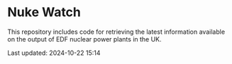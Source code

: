 # Nuke Watch

This repository includes code for retrieving the latest information available on the output of EDF nuclear power plants in the UK.

Last updated: 2024-10-22 15:14